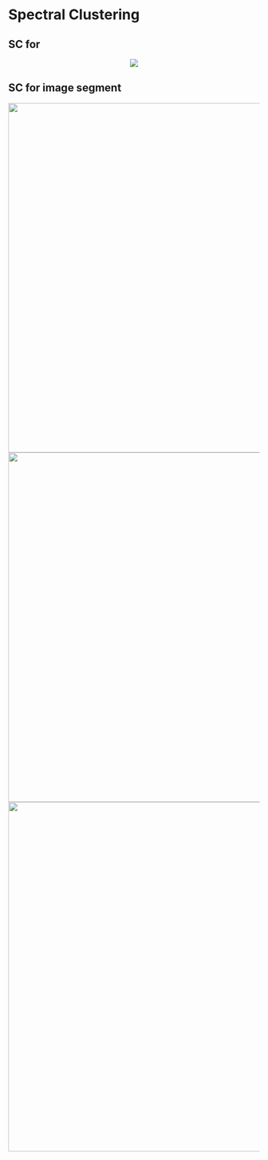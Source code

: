 # Spectral Clustering

## SC for 

<p align="center">
<img src="https://cloud.githubusercontent.com/assets/15187579/19378049/628d7ee6-919f-11e6-80b2-cd5cdfd4dad9.png" />
</p>


## SC for image segment

<p align="center">
<img width ="700" src="https://cloud.githubusercontent.com/assets/15187579/19378504/e68e30f8-91a1-11e6-97ad-3efaf6b2c24d.png" />
<img width="700" src="https://cloud.githubusercontent.com/assets/15187579/19378494/d32957b8-91a1-11e6-85f0-150f5cfd5b20.png" />
<img width="700" src="https://cloud.githubusercontent.com/assets/15187579/19378559/11f7b94e-91a2-11e6-9ba8-8e19638fb3c6.png" />
</p>


